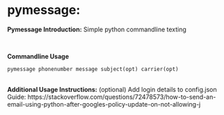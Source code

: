 # pymessage:

<b>Pymessage Introduction:</b>
Simple python commandline texting

<br>

<b>Commandline Usage</b>
```
pymessage phonenumber message subject(opt) carrier(opt)
```
<br>
<b>Additional Usage Instructions:</b>
(optional) Add login details to config.json
Guide: https://stackoverflow.com/questions/72478573/how-to-send-an-email-using-python-after-googles-policy-update-on-not-allowing-j
  

